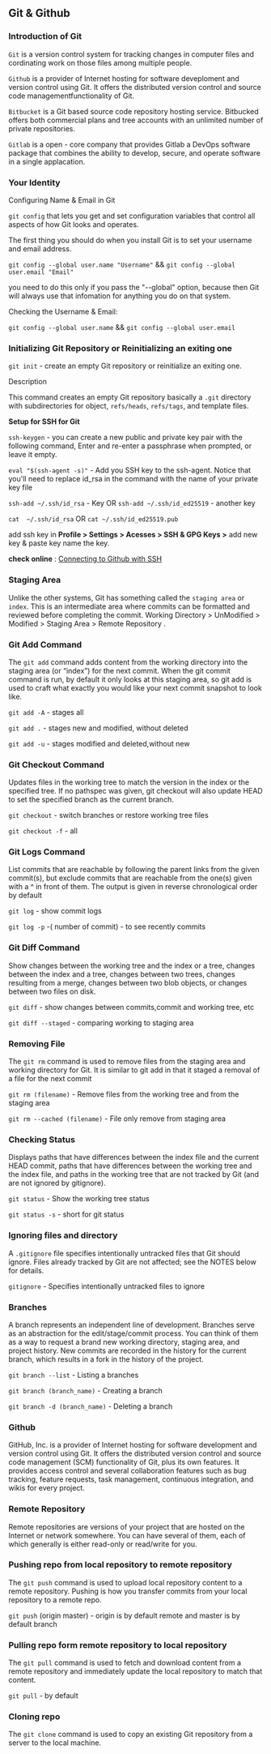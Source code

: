 ## Git & Github

### Introduction of Git    
   
`Git` is a version control system for tracking changes in computer files and cordinating work on those files among multiple people.
  
`Github` is a provider of Internet hosting for software deveploment and version control using Git. It offers the distributed version control and source code managementfunctionality of Git.

`Bitbucket` is a Git based source code repository hosting service. Bitbucked offers both commercial plans and tree accounts with an unlimited number of private repositories.
 
`Gitlab` is a open - core company that provides Gitlab a DevOps software package that combines the ability to develop, secure, and operate software in a single applacation. 

### Your Identity
   
Configuring Name & Email in Git
   
`git config` that lets you get and set configuration variables that control all aspects of how Git looks and operates.

The first thing you should do when you install Git is to set your username and email address.

`git config --global user.name "Username"` &&
`git config --global user.email "Email"`

you need to do this only if you pass the "--global" option,
because then Git will always use that infomation for anything
you do on that system.
  
Checking the Username & Email:
    
`git config --global user.name` &&
`git config --global user.email`

### Initializing Git Repository or Reinitializing an exiting one 
    
`git init` - create an empty Git repository or reinitialize an exiting one.
   
Description
    
This command creates an empty Git repository basically a `.git` directory with subdirectories for object, `refs/heads`, `refs/tags`, and template files.

**Setup for SSH for Git**
     
`ssh-keygen` - you can create a new public and private key pair with the following command, Enter and re-enter a passphrase when prompted, or leave it empty.

`eval "$(ssh-agent -s)"` - Add you SSH key to the ssh-agent. Notice that you'll need to replace id_rsa in the command with the name of your private key file
     
`ssh-add ~/.ssh/id_rsa`  - Key OR  `ssh-add ~/.ssh/id_ed25519` - another key

`cat  ~/.ssh/id_rsa` OR `cat ~/.ssh/id_ed25519.pub` 

add ssh key in **Profile > Settings > Acesses > SSH & GPG Keys >** add new key & paste key name the key.

**check online** : [Connecting to Github with SSH](https://docs.github.com/en/authentication/connecting-to-github-with-ssh)

    
### Staging Area

Unlike the other systems, Git has something called the `staging area` or `index`. This is an intermediate area where commits can be formatted and reviewed before completing the commit. 
Working Directory > UnModified > Modified > Staging Area > Remote Repository .

### Git Add Command
   
The `git add` command adds content from the working directory
into the staging area (or “index”) for the next commit. 
When the git commit command is run, by default it only looks
at this staging area, so git add is used to craft what 
exactly you would like your next commit snapshot to look like.
   
`git add -A` - stages all

`git add .` - stages new and modified, without deleted
  
`git add -u` - stages modified and deleted,without new

### Git Checkout Command

Updates files in the working tree to match the version in the index or the specified tree. If no pathspec was given, git checkout will also update HEAD to set the specified branch as the current branch.
  
`git checkout` - switch branches or restore working tree files
  
`git checkout -f` - all

### Git Logs Command 
 
List commits that are reachable by following the parent links from the given commit(s), but exclude commits that are reachable from the one(s) given with a ^ in front of them. The output is given in reverse chronological order by default

`git log` - show commit logs

`git log -p` -( number of commit) - to see recently commits

### Git Diff Command

Show changes between the working tree and the index or a tree, changes between the index and a tree, changes between two trees, changes resulting from a merge, changes between two blob objects, or changes between two files on disk.

`git diff` - show changes between commits,commit and working tree, etc

`git diff --staged` - comparing working to staging area

### Removing File

The  `git rm` command is used to remove files from the staging area and working directory for Git. It is similar to git add in that it staged a removal of a file for the next commit
   
`git rm (filename)` - Remove files from the working tree and from the staging area
   
`git rm --cached (filename)` - File only remove from staging area

### Checking Status
    
Displays paths that have differences between the index file and the current HEAD commit, paths that have differences between the working tree and the index file, and paths in the working tree that are not tracked by Git (and are not ignored by gitignore).
   
`git status` - Show the working tree status

`git status -s` - short for git status
    
### Ignoring files and directory
  
A `.gitignore` file specifies intentionally untracked files that Git should ignore. Files already tracked by Git are not affected; see the NOTES below for details.
    
`gitignore` - Specifies intentionally untracked files to ignore

### Branches 
 
A branch represents an independent line of development. Branches serve as an abstraction for the edit/stage/commit process. You can think of them as a way to request a brand new working directory, staging area, and project history. New commits are recorded in the history for the current branch, which results in a fork in the history of the project.
    
`git branch --list` - Listing a branches

`git branch (branch_name)` - Creating a branch
    
`git branch -d (branch_name)` - Deleting a branch

### Github 

GitHub, Inc. is a provider of Internet hosting for software development and version control using Git. It offers the distributed version control and source code management (SCM) functionality of Git, plus its own features. It provides access control and several collaboration features such as bug tracking, feature requests, task management, continuous integration, and wikis for every project.

### Remote Repository
   
Remote repositories are versions of your project that are hosted on the Internet or network somewhere. You can have several of them, each of which generally is either read-only or read/write for you.

### Pushing repo from local repository to remote repository
 
The `git push` command is used to upload local repository content to a remote repository. Pushing is how you transfer commits from your local repository to a remote repo.

`git push` (origin master) -  origin is by default remote and master is by default branch

### Pulling repo form remote repository to local repository
 
The `git pull` command is used to fetch and download content from a remote repository and immediately update the local repository to match that content.    
    
`git pull` - by default

### Cloning repo 
    
The `git clone` command is used to copy an existing Git repository from a server to the local machine.

